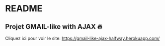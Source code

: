 # README

## Projet GMAIL-like with AJAX 🔥

Cliquez ici pour voir le site: https://gmail-like-ajax-halfway.herokuapp.com/
